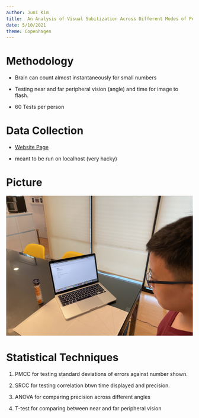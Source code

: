 ```yaml
---
author: Juni Kim
title:  An Analysis of Visual Subitization Across Different Modes of Peripheral Vision
date: 5/10/2021
theme: Copenhagen
---
```


# Methodology

- Brain can count almost instantaneously for small numbers

- Testing near and far peripheral vision (angle) and time for image to flash.

- 60 Tests per person

# Data Collection

- [Website Page](https://github.com/junikimm717/OMSB9-final-project/main/tree/website)

- meant to be run on localhost (very hacky)

# Picture
![Diagram](../paper/images/diagram.JPG)

# Statistical Techniques

1. PMCC for testing standard deviations of errors against number shown.

2. SRCC for testing correlation btwn time displayed and precision.

3. ANOVA for comparing precision across different angles

4. T-test for comparing between near and far peripheral vision
